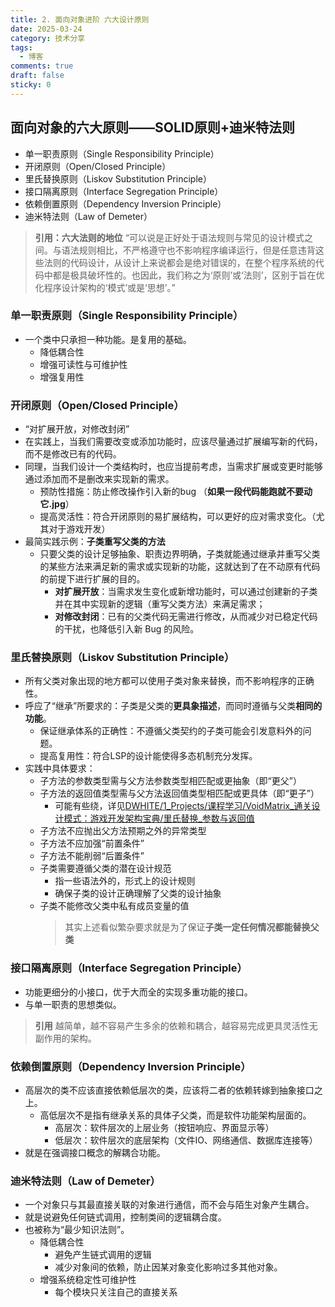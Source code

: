 ```yaml
---
title: 2. 面向对象进阶 六大设计原则
date: 2025-03-24
category: 技术分享
tags:
  - 博客
comments: true
draft: false
sticky: 0
---
```

## 面向对象的六大原则——SOLID原则+迪米特法则

- 单一职责原则（Single Responsibility Principle）
- 开闭原则（Open/Closed Principle）
- 里氏替换原则（Liskov Substitution Principle）
- 接口隔离原则（Interface Segregation Principle）
- 依赖倒置原则（Dependency Inversion Principle）
- 迪米特法则（Law of Demeter）

> **引用：六大法则的地位**
> “可以说是正好处于语法规则与常见的设计模式之间。与语法规则相比，不严格遵守也不影响程序编译运行，但是任意违背这些法则的代码设计，从设计上来说都会是绝对错误的，在整个程序系统的代码中都是极具破坏性的。也因此，我们称之为‘原则’或‘法则’，区别于旨在优化程序设计架构的‘模式’或是‘思想’。”

### 单一职责原则（Single Responsibility Principle）
- 一个类中只承担一种功能。是复用的基础。
	- 降低耦合性
	- 增强可读性与可维护性
	- 增强复用性

### 开闭原则（Open/Closed Principle）
- “对扩展开放，对修改封闭”
- 在实践上，当我们需要改变或添加功能时，应该尽量通过扩展编写新的代码，而不是修改已有的代码。
- 同理，当我们设计一个类结构时，也应当提前考虑，当需求扩展或变更时能够通过添加而不是删改来实现新的需求。
	- 预防性措施：防止修改操作引入新的bug （**如果一段代码能跑就不要动它.jpg**）
	- 提高灵活性：符合开闭原则的易扩展结构，可以更好的应对需求变化。（尤其对于游戏开发）
- 最简实践示例：**子类重写父类的方法**
	- 只要父类的设计足够抽象、职责边界明确，子类就能通过继承并重写父类的某些方法来满足新的需求或实现新的功能，这就达到了在不动原有代码的前提下进行扩展的目的。
		- **对扩展开放**：当需求发生变化或新增功能时，可以通过创建新的子类并在其中实现新的逻辑（重写父类方法）来满足需求；
		- **对修改封闭**：已有的父类代码无需进行修改，从而减少对已稳定代码的干扰，也降低引入新 Bug 的风险。

### 里氏替换原则（Liskov Substitution Principle）
- 所有父类对象出现的地方都可以使用子类对象来替换，而不影响程序的正确性。
- 呼应了“继承”所要求的：子类是父类的**更具象描述**，而同时遵循与父类**相同的功能**。
	- 保证继承体系的正确性：不遵循父类契约的子类可能会引发意料外的问题。
	- 提高复用性：符合LSP的设计能使得多态机制充分发挥。
- 实践中具体要求：
	- 子方法的参数类型需与父方法参数类型相匹配或更抽象（即“更父”）
	- 子方法的返回值类型需与父方法返回值类型相匹配或更具体（即“更子”）
		- 可能有些绕，详见[DWHITE/1_Projects/课程学习/VoidMatrix_通关设计模式：游戏开发架构宝典/里氏替换_参数与返回值](/posts/DWHITE-1_Projects-课程学习-VoidMatrix_通关设计模式-游戏开发架构宝典-里氏替换_参数与返回值)
	- 子方法不应抛出父方法预期之外的异常类型
	- 子方法不应加强“前置条件”
	- 子方法不能削弱“后置条件”
	- 子类需要遵循父类的潜在设计规范
		- 指一些语法外的，形式上的设计规则
		- 确保子类的设计正确理解了父类的设计抽象
	- 子类不能修改父类中私有成员变量的值
		> 其实上述看似繁杂要求就是为了保证**子类一定任何情况都能替换父类**

### 接口隔离原则（Interface Segregation Principle）
- 功能更细分的小接口，优于大而全的实现多重功能的接口。
- 与单一职责的思想类似。

> **引用**
> 越简单，越不容易产生多余的依赖和耦合，越容易完成更具灵活性无副作用的架构。

### 依赖倒置原则（Dependency Inversion Principle）
- 高层次的类不应该直接依赖低层次的类，应该将二者的依赖转嫁到抽象接口之上。
	- 高低层次不是指有继承关系的具体子父类，而是软件功能架构层面的。
		- 高层次：软件层次的上层业务（按钮响应、界面显示等）
		- 低层次：软件层次的底层架构（文件IO、网络通信、数据库连接等）
- 就是在强调接口概念的解耦合功能。

### 迪米特法则（Law of Demeter）
- 一个对象只与其最直接关联的对象进行通信，而不会与陌生对象产生耦合。
- 就是说避免任何链式调用，控制类间的逻辑耦合度。
- 也被称为“最少知识法则”。
	- 降低耦合性
		- 避免产生链式调用的逻辑
		- 减少对象间的依赖，防止因某对象变化影响过多其他对象。
	- 增强系统稳定性可维护性
		- 每个模块只关注自己的直接关系